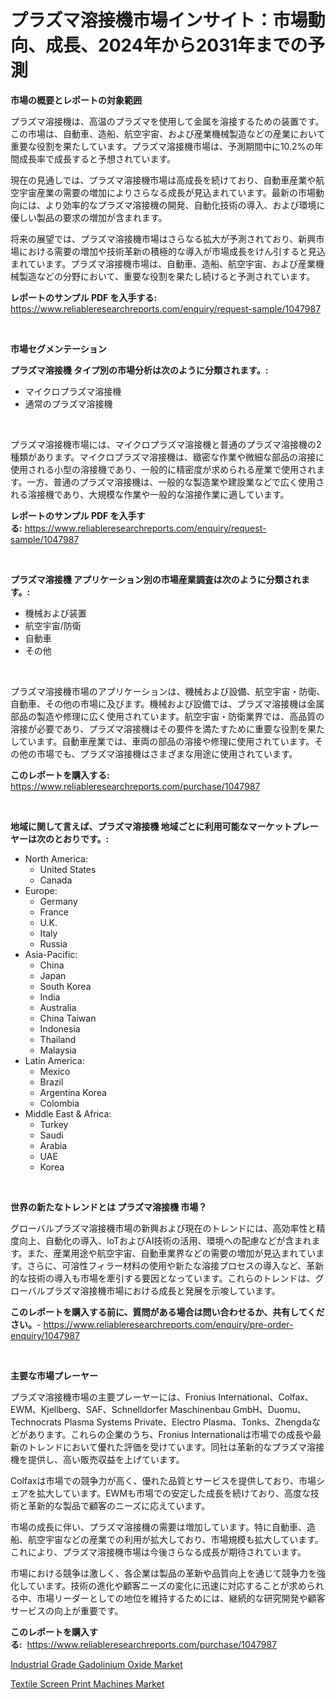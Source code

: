 <p><h1>プラズマ溶接機市場インサイト：市場動向、成長、2024年から2031年までの予測</h1></p><p><strong>市場の概要とレポートの対象範囲</strong></p>
<p><p>プラズマ溶接機は、高温のプラズマを使用して金属を溶接するための装置です。この市場は、自動車、造船、航空宇宙、および産業機械製造などの産業において重要な役割を果たしています。プラズマ溶接機市場は、予測期間中に10.2%の年間成長率で成長すると予想されています。</p><p>現在の見通しでは、プラズマ溶接機市場は高成長を続けており、自動車産業や航空宇宙産業の需要の増加によりさらなる成長が見込まれています。最新の市場動向には、より効率的なプラズマ溶接機の開発、自動化技術の導入、および環境に優しい製品の要求の増加が含まれます。</p><p>将来の展望では、プラズマ溶接機市場はさらなる拡大が予測されており、新興市場における需要の増加や技術革新の積極的な導入が市場成長をけん引すると見込まれています。プラズマ溶接機市場は、自動車、造船、航空宇宙、および産業機械製造などの分野において、重要な役割を果たし続けると予測されています。</p></p>
<p><strong>レポートのサンプル PDF を入手する:</strong> <a href="https://www.reliableresearchreports.com/enquiry/request-sample/1047987">https://www.reliableresearchreports.com/enquiry/request-sample/1047987</a></p>
<p>&nbsp;</p>
<p><strong>市場セグメンテーション</strong></p>
<p><strong>プラズマ溶接機 タイプ別の市場分析は次のように分類されます。:</strong></p>
<p><ul><li>マイクロプラズマ溶接機</li><li>通常のプラズマ溶接機</li></ul></p>
<p>&nbsp;</p>
<p><p>プラズマ溶接機市場には、マイクロプラズマ溶接機と普通のプラズマ溶接機の2種類があります。マイクロプラズマ溶接機は、緻密な作業や微細な部品の溶接に使用される小型の溶接機であり、一般的に精密度が求められる産業で使用されます。一方、普通のプラズマ溶接機は、一般的な製造業や建設業などで広く使用される溶接機であり、大規模な作業や一般的な溶接作業に適しています。</p></p>
<p><strong>レポートのサンプル PDF を入手する:</strong>&nbsp;<a href="https://www.reliableresearchreports.com/enquiry/request-sample/1047987">https://www.reliableresearchreports.com/enquiry/request-sample/1047987</a></p>
<p>&nbsp;</p>
<p><strong> プラズマ溶接機 アプリケーション別の市場産業調査は次のように分類されます。:</strong></p>
<p><ul><li>機械および装置</li><li>航空宇宙/防衛</li><li>自動車</li><li>その他</li></ul></p>
<p>&nbsp;</p>
<p><p>プラズマ溶接機市場のアプリケーションは、機械および設備、航空宇宙・防衛、自動車、その他の市場に及びます。機械および設備では、プラズマ溶接機は金属部品の製造や修理に広く使用されています。航空宇宙・防衛業界では、高品質の溶接が必要であり、プラズマ溶接機はその要件を満たすために重要な役割を果たしています。自動車産業では、車両の部品の溶接や修理に使用されています。その他の市場でも、プラズマ溶接機はさまざまな用途に使用されています。</p></p>
<p><strong>このレポートを購入する:</strong>&nbsp; <a href="https://www.reliableresearchreports.com/purchase/1047987">https://www.reliableresearchreports.com/purchase/1047987</a></p>
<p>&nbsp;</p>
<p><strong>地域に関して言えば、プラズマ溶接機 地域ごとに利用可能なマーケットプレーヤーは次のとおりです。:</strong></p>
<p><ul>
    <li>
        North America:
        <ul>
            <li>United States</li>
            <li>Canada</li>
        </ul>
    </li>
    <li>
        Europe:
        <ul>
            <li>Germany</li>
            <li>France</li>
            <li>U.K.</li>
            <li>Italy</li>
            <li>Russia</li>
        </ul>
    </li>
    <li>
        Asia-Pacific:
        <ul>
            <li>China</li>
            <li>Japan</li>
            <li>South Korea</li>
            <li>India</li>
            <li>Australia</li>
            <li>China Taiwan</li>
            <li>Indonesia</li>
            <li>Thailand</li>
            <li>Malaysia</li>
        </ul>
    </li>
    <li>
        Latin America:
        <ul>
            <li>Mexico</li>
            <li>Brazil</li>
            <li>Argentina Korea</li>
            <li>Colombia</li>
        </ul>
    </li>
    <li>
        Middle East & Africa:
        <ul>
            <li>Turkey</li>
            <li>Saudi</li>
            <li>Arabia</li>
            <li>UAE</li>
            <li>Korea</li>
        </ul>
    </li>
    </ul></p>
<p>&nbsp;</p>
<p><strong>世界の新たなトレンドとは プラズマ溶接機 市場？</strong></p>
<p><p>グローバルプラズマ溶接機市場の新興および現在のトレンドには、高効率性と精度向上、自動化の導入、IoTおよびAI技術の活用、環境への配慮などが含まれます。また、産業用途や航空宇宙、自動車業界などの需要の増加が見込まれています。さらに、可溶性フィラー材料の使用や新たな溶接プロセスの導入など、革新的な技術の導入も市場を牽引する要因となっています。これらのトレンドは、グローバルプラズマ溶接機市場における成長と発展を示唆しています。</p></p>
<p><strong>このレポートを購入する前に、質問がある場合は問い合わせるか、共有してください。</strong>- <a href="https://www.reliableresearchreports.com/enquiry/pre-order-enquiry/1047987">https://www.reliableresearchreports.com/enquiry/pre-order-enquiry/1047987</a></p>
<p>&nbsp;</p>
<p><strong>主要な市場プレーヤー</strong></p>
<p><p>プラズマ溶接機市場の主要プレーヤーには、Fronius International、Colfax、EWM、Kjellberg、SAF、Schnelldorfer Maschinenbau GmbH、Duomu、Technocrats Plasma Systems Private、Electro Plasma、Tonks、Zhengdaなどがあります。これらの企業のうち、Fronius Internationalは市場での成長や最新のトレンドにおいて優れた評価を受けています。同社は革新的なプラズマ溶接機を提供し、高い販売収益を上げています。</p><p>Colfaxは市場での競争力が高く、優れた品質とサービスを提供しており、市場シェアを拡大しています。EWMも市場での安定した成長を続けており、高度な技術と革新的な製品で顧客のニーズに応えています。</p><p>市場の成長に伴い、プラズマ溶接機の需要は増加しています。特に自動車、造船、航空宇宙などの産業での利用が拡大しており、市場規模も拡大しています。これにより、プラズマ溶接機市場は今後さらなる成長が期待されています。</p><p>市場における競争は激しく、各企業は製品の革新や品質向上を通じて競争力を強化しています。技術の進化や顧客ニーズの変化に迅速に対応することが求められる中、市場リーダーとしての地位を維持するためには、継続的な研究開発や顧客サービスの向上が重要です。</p></p>
<p><strong>このレポートを購入する:</strong>&nbsp;&nbsp;<a href="https://www.reliableresearchreports.com/purchase/1047987">https://www.reliableresearchreports.com/purchase/1047987</a></p>
<p><p><a href="https://github.com/Hazelklievgspy6vdcsmu106w/Market-Research-Report-List-1/blob/main/industrial-grade-gadolinium-oxide-market.md">Industrial Grade Gadolinium Oxide Market</a></p><p><a href="https://picayune-night-cbd.notion.site/Textile-Screen-Print-Machines-Market-Size-Furnishes-Valuable-Information-Encompassing-Market-Share--4c78da734534407480e2b2eb3a16ad3e">Textile Screen Print Machines Market</a></p></p>
